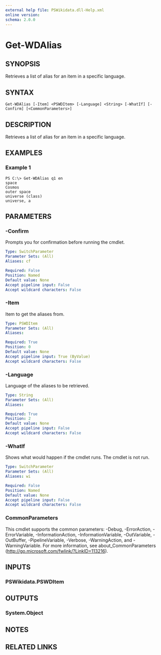 ```yaml
---
external help file: PSWikidata.dll-Help.xml
online version: 
schema: 2.0.0
---
```


# Get-WDAlias

## SYNOPSIS
Retrieves a list of alias for an item in a specific language.

## SYNTAX

```
Get-WDAlias [-Item] <PSWDItem> [-Language] <String> [-WhatIf] [-Confirm] [<CommonParameters>]
```

## DESCRIPTION
Retrieves a list of alias for an item in a specific language.

## EXAMPLES

### Example 1
```
PS C:\> Get-WDAlias q1 en
space
Cosmos
outer space
universe (class)
universe, a
```

## PARAMETERS

### -Confirm
Prompts you for confirmation before running the cmdlet.

```yaml
Type: SwitchParameter
Parameter Sets: (All)
Aliases: cf

Required: False
Position: Named
Default value: None
Accept pipeline input: False
Accept wildcard characters: False
```

### -Item
Item to get the aliases from.

```yaml
Type: PSWDItem
Parameter Sets: (All)
Aliases: 

Required: True
Position: 0
Default value: None
Accept pipeline input: True (ByValue)
Accept wildcard characters: False
```

### -Language
Language of the aliases to be retrieved.

```yaml
Type: String
Parameter Sets: (All)
Aliases: 

Required: True
Position: 2
Default value: None
Accept pipeline input: False
Accept wildcard characters: False
```

### -WhatIf
Shows what would happen if the cmdlet runs.
The cmdlet is not run.

```yaml
Type: SwitchParameter
Parameter Sets: (All)
Aliases: wi

Required: False
Position: Named
Default value: None
Accept pipeline input: False
Accept wildcard characters: False
```

### CommonParameters
This cmdlet supports the common parameters: -Debug, -ErrorAction, -ErrorVariable, -InformationAction, -InformationVariable, -OutVariable, -OutBuffer, -PipelineVariable, -Verbose, -WarningAction, and -WarningVariable. For more information, see about_CommonParameters (http://go.microsoft.com/fwlink/?LinkID=113216).

## INPUTS

### PSWikidata.PSWDItem

## OUTPUTS

### System.Object

## NOTES

## RELATED LINKS

